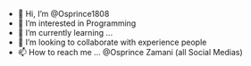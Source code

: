 - 👋 Hi, I’m @Osprince1808
- 👀 I’m interested in Programming
- 🌱 I’m currently learning ...
- 💞️ I’m looking to collaborate with experience people
- 📫 How to reach me ... @Osprince Zamani (all Social Medias)

<!---
Osprince1808/Osprince1808 is a ✨ special ✨ repository because its `README.md` (this file) appears on your GitHub profile.
You can click the Preview link to take a look at your changes.
--->
